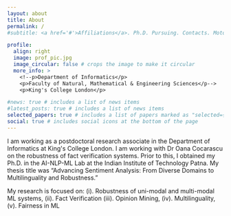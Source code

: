 ```yaml
---
layout: about
title: About
permalink: /
#subtitle: <a href='#'>Affiliations</a>. Ph.D. Pursuing. Contacts. Moto. Etc.

profile:
  align: right
  image: prof_pic.jpg
  image_circular: false # crops the image to make it circular
  more_info: >
    <!--p>Department of Informatics</p>
    <p>Faculty of Natural, Mathematical & Engineering Sciences</p-->
    <p>King's College London</p>

#news: true # includes a list of news items
#latest_posts: true # includes a list of news items
selected_papers: true # includes a list of papers marked as "selected={true}"
social: true # includes social icons at the bottom of the page
---
```


I am working as a postdoctoral research associate in the Department of Informatics at King's College London. I am working with Dr Oana Cocarascu on the robustness of fact verification systems. Prior to this, I obtained my Ph.D. in the AI-NLP-ML Lab at the Indian Institute of Technology Patna. My thesis title was “Advancing Sentiment Analysis: From Diverse Domains to Multilinguality and Robustness.”

My research is focused on: (i). Robustness of uni-modal and multi-modal ML systems, (ii). Fact Verification (iii). Opinion Mining, (iv). Multilinguality, (v). Fairness in ML 
